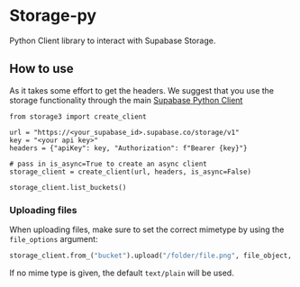 # Storage-py

Python Client library to interact with Supabase Storage.



## How to use

As it takes some effort to get the headers. We suggest that you use the storage functionality through the main [Supabase Python Client](https://github.com/supabase-community/supabase-py)


```python3
from storage3 import create_client

url = "https://<your_supabase_id>.supabase.co/storage/v1"
key = "<your api key>"
headers = {"apiKey": key, "Authorization": f"Bearer {key}"}

# pass in is_async=True to create an async client
storage_client = create_client(url, headers, is_async=False)

storage_client.list_buckets()
```

### Uploading files
When uploading files, make sure to set the correct mimetype by using the `file_options` argument:
```py
storage_client.from_("bucket").upload("/folder/file.png", file_object, {"content-type": "image/png"})
```
If no mime type is given, the default `text/plain` will be used.
